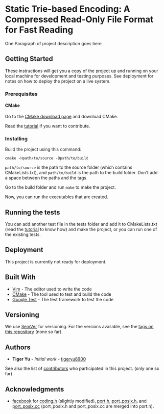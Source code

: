 # Static Trie-based Encoding: A Compressed Read-Only File Format for Fast Reading

One Paragraph of project description goes here

## Getting Started

These instructions will get you a copy of the project up and running on your local machine for development and testing purposes. See deployment for notes on how to deploy the project on a live system.

### Prerequisites

#### CMake

Go to the [CMake download page](https://cmake.org/download/) and download CMake.

Read the [tutorial](https://cmake.org/cmake-tutorial/) if you want to contribute.

### Installing

Build the project using this command:

```
cmake -Hpath/to/source -Bpath/to/build
```

`path/to/source` is the path to the source folder (which contains CMakeLists.txt), and `path/to/build` is the path to the build folder. Don't add a space between the paths and the tags.

Go to the build folder and run `make` to make the project.

Now, you can run the executables that are created.

## Running the tests

You can add another test file in the tests folder and add it to CMakeLists.txt (read the [tutorial](https://cmake.org/cmake-tutorial/) to know how) and make the project, or you can run one of the existing tests.

## Deployment

This project is currently not ready for deployment.

## Built With

* [Vim](https://www.vim.org/docs.php) - The editor used to write the code
* [CMake](https://cmake.org/documentation/) - The tool used to test and build the code
* [Google Test](https://github.com/google/googletest) - The test framework to test the code

## Versioning

We use [SemVer](http://semver.org/) for versioning. For the versions available, see the [tags on this repository](../../tags) (none so far). 

## Authors

* **Tiger Yu** - *Initial work* - [tigeryu8900](../../..)

See also the list of [contributors](../../graphs/contributors) who participated in this project. (only one so far)

## Acknowledgments

* [facebook](https://github.com/facebook) for [coding.h](https://github.com/facebook/rocksdb/blob/master/util/coding.h) (slightly modified), [port.h](https://github.com/facebook/rocksdb/blob/master/port/port.x), [port_posix.h](https://github.com/facebook/rocksdb/blob/master/port/port_posix.h), and [port_posix.cc](https://github.com/facebook/rocksdb/blob/master/port/port_posix.cc) (port_posix.h and port_posix.cc are merged into port.h).
